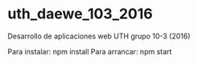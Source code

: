 # uth_daewe_103_2016
Desarrollo de aplicaciones web UTH grupo 10-3 (2016)

Para instalar: npm install
Para arrancar: npm start
